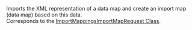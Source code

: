 Imports the XML representation of a data map and create an import map (data map) based on this data.  
Corresponds to the [ImportMappingsImportMapRequest Class](https://msdn.microsoft.com/library/microsoft.crm.sdk.messages.importmappingsimportmaprequest.aspx).
